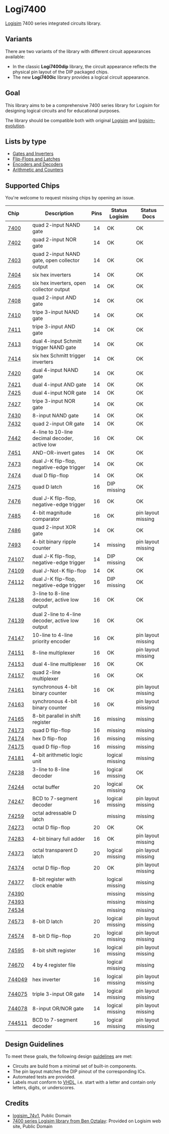 # Logi7400

[Logisim](http://www.cburch.com/logisim/) 7400 series integrated circuits library.

## Variants

There are two variants of the library with different circuit appearances available:

* In the classic **Logi7400dip** library, the circuit appearance reflects the physical pin layout of the DIP packaged chips.
* The new **Logi7400ic** library provides a logical circuit appearance.

## Goal

This library aims to be a comprehensive 7400 series library for Logisim for designing logical circuits and for educational purposes.

The library should be compatible both with original [Logisim](http://www.cburch.com/logisim/) and [logisim-evolution](https://github.com/reds-heig/logisim-evolution).

## Lists by type

- [Gates and Inverters](doc/gates.md)
- [Flip-Flops and Latches](doc/flip_flops.md)
- [Encoders and Decoders](doc/encoders_decoders.md)
- [Arithmetic and Counters](doc/arithmetic.md)

## Supported Chips

You're welcome to request missing chips by opening an issue.

| Chip                    | Description                                      | Pins | Status Logisim  | Status Docs        |
|:----------------------- | ------------------------------------------------ |:----:| --------------- | ------------------ |
| [7400](doc/7400.md)     | quad 2-input NAND gate                           |  14  | OK              | OK                 |
| [7402](doc/7402.md)     | quad 2-input NOR gate                            |  14  | OK              | OK                 |
| [7403](doc/7403.md)     | quad 2-input NAND gate, open collector output    |  14  | OK              | OK                 |
| [7404](doc/7404.md)     | six hex inverters                                |  14  | OK              | OK                 |
| [7405](doc/7405.md)     | six hex inverters, open collector output         |  14  | OK              | OK                 |
| [7408](doc/7408.md)     | quad 2-input AND gate                            |  14  | OK              | OK                 |
| [7410](doc/7410.md)     | tripe 3-input NAND gate                          |  14  | OK              | OK                 |
| [7411](doc/7411.md)     | tripe 3-input AND gate                           |  14  | OK              | OK                 |
| [7413](doc/7413.md)     | dual 4-input Schmitt trigger NAND gate           |  14  | OK              | OK                 |
| [7414](doc/7414.md)     | six hex Schmitt trigger inverters                |  14  | OK              | OK                 |
| [7420](doc/7420.md)     | dual 4-input NAND gate                           |  14  | OK              | OK                 |
| [7421](doc/7421.md)     | dual 4-input AND gate                            |  14  | OK              | OK                 |
| [7425](doc/7425.md)     | dual 4-input NOR gate                            |  14  | OK              | OK                 |
| [7427](doc/7427.md)     | tripe 3-input NOR gate                           |  14  | OK              | OK                 |
| [7430](doc/7430.md)     | 8-input NAND gate                                |  14  | OK              | OK                 |
| [7432](doc/7432.md)     | quad 2-input OR gate                             |  14  | OK              | OK                 |
| [7442](doc/7442.md)     | 4-line to 10-line decimal decoder, active low    |  16  | OK              | OK                 |
| [7451](doc/7451.md)     | AND-OR-invert gates                              |  14  | OK              | OK                 |
| [7473](doc/7473.md)     | dual J-K flip-flop, negative-edge trigger        |  14  | OK              | OK                 |
| [7474](doc/7474.md)     | dual D flip-flop                                 |  14  | OK              | OK                 |
| [7475](doc/7475.md)     | quad D latch                                     |  16  | DIP missing     | OK                 |
| [7476](doc/7476.md)     | dual J-K flip-flop, negative-edge trigger        |  16  | OK              | OK                 |
| [7485](doc/7485.md)     | 4-bit magnitude comparator                       |  16  | OK              | pin layout missing |
| [7486](doc/7486.md)     | quad 2-input XOR gate                            |  14  | OK              | OK                 |
| [7493](doc/7493.md)     | 4-bit binary ripple counter                      |  14  | missing         | pin layout missing |
| [74107](doc/74107.md)   | dual J-K flip-flop, negative-edge trigger        |  14  | DIP missing     | OK                 |
| [74109](doc/74109.md)   | dual J-Not-K flip-flop                           |  14  | OK              | OK                 |
| [74112](doc/74112.md)   | dual J-K flip-flop, negative-edge trigger        |  16  | DIP missing     | OK                 |
| [74138](doc/74138.md)   | 3-line to 8-line decoder, active low output      |  16  | OK              | OK                 |
| [74139](doc/74139.md)   | dual 2-line to 4-line decoder, active low output |  16  | OK              | OK                 |
| [74147](doc/74147.md)   | 10-line to 4-line priority encoder               |  16  | OK              | pin layout missing |
| [74151](doc/74151.md)   | 8-line multiplexer                               |  16  | OK              | pin layout missing |
| [74153](doc/74153.md)   | dual 4-line multiplexer                          |  16  | OK              | OK                 |
| [74157](doc/74157.md)   | quad 2-line multiplexer                          |  16  | OK              | OK                 |
| [74161](doc/74161.md)   | synchronous 4-bit binary counter                 |  16  | OK              | pin layout missing |
| [74163](doc/74163.md)   | synchronous 4-bit binary counter                 |  16  | OK              | pin layout missing |
| [74165](doc/74165.md)   | 8-bit parallel in shift register                 |  16  | missing         | missing            |
| [74173](doc/74173.md)   | quad D flip-flop                                 |  16  | missing         | missing            |
| [74174](doc/74174.md)   | hex D flip-flop                                  |  16  | missing         | missing            |
| [74175](doc/74175.md)   | quad D flip-flop                                 |  16  | missing         | missing            |
| [74181](doc/74181.md)   | 4-bit arithmetic logic unit                      |      | logical missing | missing            |
| [74238](doc/74238.md)   | 3-line to 8-line decoder                         |  16  | logical missing | OK                 |
| [74244](doc/74244.md)   | octal buffer                                     |  20  | logical missing | OK                 |
| [74247](doc/74247.md)   | BCD to 7-segment decoder                         |  16  | logical missing | pin layout missing |
| [74259](doc/74259.md)   | octal adressable D latch                         |      | missing         | missing            |
| [74273](doc/74273.md)   | octal D flip-flop                                |  20  | OK              | OK                 |
| [74283](doc/74283.md)   | 4-bit binary full adder                          |  16  | OK              | pin layout missing |
| [74373](doc/74373.md)   | octal transparent D latch                        |  20  | logical missing | pin layout missing |
| [74374](doc/74374.md)   | octal D flip-flop                                |  20  | OK              | pin layout missing |
| [74377](doc/74377.md)   | 8-bit register with clock enable                 |      | logical missing | missing            |
| [74390](doc/74390.md)   |                                                  |      | missing         | missing            |
| [74393](doc/74393.md)   |                                                  |      | missing         | missing            |
| [74534](doc/74534.md)   |                                                  |      | missing         | missing            |
| [74573](doc/74573.md)   | 8-bit D latch                                    |  20  | logical missing | pin layout missing |
| [74574](doc/74574.md)   | 8-bit D flip-flop                                |  20  | logical missing | pin layout missing |
| [74595](doc/74595.md)   | 8-bit shift register                             |  16  | logical missing | pin layout missing |
| [74670](doc/74670.md)   | 4 by 4 register file                             |      | logical missing | missing            |
| [744049](doc/744049.md) | hex inverter                                     |  16  | logical missing | pin layout missing |
| [744075](doc/744075.md) | triple 3-input OR gate                           |  14  | logical missing | pin layout missing |
| [744078](doc/744078.md) | 8-input OR/NOR gate                              |  14  | logical missing | pin layout missing |
| [744511](doc/744511.md) | BCD to 7-segment decoder                         |  16  | logical missing | pin layout missing |

## Design Guidelines

To meet these goals, the following design [guidelines](guidelines.md) are met:

* Circuits are build from a minimal set of built-in components.
* The pin layout matches the DIP pinout of the corresponding ICs.
* Automated tests are provided.
* Labels must conform to [VHDL](https://en.wikipedia.org/wiki/VHDL), i.e. start with a letter and contain only letters, digits, or underscores.

## Credits

* [logisim_74v1](http://74x.weebly.com/blog/library-of-7400-logic-for-logisim), Public Domain
* [7400 series Logisim library from Ben Oztalay](http://www.cburch.com/logisim/download/7400-lib.zip): Provided on Logisim web site, Public Domain
